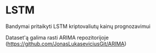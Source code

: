 # LSTM
Bandymai pritaikyti LSTM kriptovaliutų kainų prognozavimui

Dataset'ą galima rasti ARIMA repozitorijoje (https://github.com/JonasLukaseviciusGit/ARIMA)

